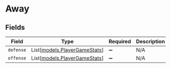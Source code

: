 # Away


## Fields

| Field                                                        | Type                                                         | Required                                                     | Description                                                  |
| ------------------------------------------------------------ | ------------------------------------------------------------ | ------------------------------------------------------------ | ------------------------------------------------------------ |
| `defense`                                                    | List[[models.PlayerGameStats](../models/playergamestats.md)] | :heavy_minus_sign:                                           | N/A                                                          |
| `offense`                                                    | List[[models.PlayerGameStats](../models/playergamestats.md)] | :heavy_minus_sign:                                           | N/A                                                          |
